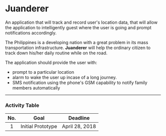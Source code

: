 # Juanderer


An application that will track and record user's location data, that will allow the application to intelligently guest where the user is going and prompt notifications accordingly.


The Philippines is a developing nation with a great problem in its mass transportation infrastructure. **Juanderer** will help the ordinary citizen to track down his/her daily routine while on the road.


The application should provide the user with:
- prompt to a particular location
- alarm to wake the user up incase of a long journey.
- SMS notification using the phone's GSM capability to notify family members automatically


---
### Activity Table


|No.    |Goal               |Deadline        |
|:-----:|:-----------------:|:--------------:|
|  1    | Initial Prototype | April 28, 2018 |
